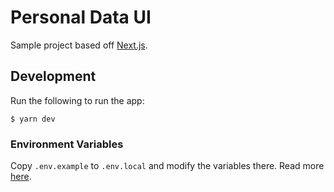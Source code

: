 # Personal Data UI

Sample project based off [Next.js](https://nextjs.org/).

## Development

Run the following to run the app:

```shell
$ yarn dev
```

### Environment Variables

Copy `.env.example` to `.env.local` and modify the variables there. Read more [here](https://nextjs.org/docs/basic-features/environment-variables).
